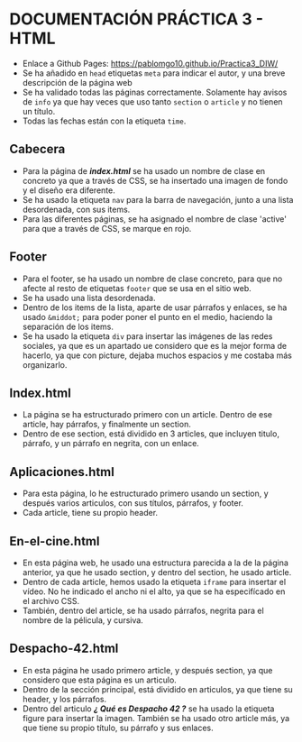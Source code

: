 # DOCUMENTACIÓN PRÁCTICA 3 - HTML

- Enlace a Github Pages: https://pablomgo10.github.io/Practica3_DIW/
- Se ha añadido en `head` etiquetas `meta` para indicar el autor, y una breve descripción de la página web
- Se ha validado todas las páginas correctamente. Solamente hay avisos de `info` ya que hay veces que uso tanto `section` o `article` y no tienen un título.
- Todas las fechas están con la etiqueta `time`.

 ## Cabecera

 - Para la página de ***index.html*** se ha usado un nombre de clase en concreto ya que a través de CSS, se ha insertado una imagen de fondo y el diseño era diferente.
 - Se ha usado la etiqueta `nav` para la barra de navegación, junto a una lista desordenada, con sus items.
 - Para las diferentes páginas, se ha asignado el nombre de clase 'active' para que a través de CSS, se marque en rojo.


## Footer

- Para el footer, se ha usado un nombre de clase concreto, para que no afecte al resto de etiquetas `footer` que se usa en el sitio web.
- Se ha usado una lista desordenada.
- Dentro de los items de la lista, aparte de usar párrafos y enlaces, se ha usado `&middot;` para poder poner el punto en el medio, haciendo la separación de los items.
- Se ha usado la etiqueta `div` para insertar las imágenes de las redes sociales, ya que es un apartado ue considero que es la mejor forma de hacerlo, ya que con picture, dejaba muchos espacios y me costaba más organizarlo.

## Index.html
- La página se ha estructurado primero con un article. Dentro de ese article, hay párrafos, y finalmente un section.
- Dentro de ese section, está dividido en 3 articles, que incluyen titulo, párrafo, y un párrafo en negrita, con un enlace.

## Aplicaciones.html

- Para esta página, lo he estructurado primero usando un section, y después varios articulos, con sus títulos, párrafos, y footer.
- Cada article, tiene su propio header.

## En-el-cine.html

- En esta página web, he usado una estructura parecida a la de la página anterior, ya que he usado section, y dentro del section, he usado article.
- Dentro de cada article, hemos usado la etiqueta `iframe` para insertar el vídeo. No he indicado el ancho ni el alto, ya que se ha especifícado en el archivo CSS.
- También, dentro del article, se ha usado párrafos, negrita para el nombre de la pélicula, y cursiva.

## Despacho-42.html

- En esta página he usado primero article, y después section, ya que considero que esta página es un articulo.
- Dentro de la sección principal, está dividido en articulos, ya que tiene su header, y los párrafos.
- Dentro del articulo ***¿ Qué es Despacho 42 ?*** se ha usado la etiqueta figure para insertar la imagen. También se ha usado otro article más, ya que tiene su propio título, su párrafo y sus enlaces.
